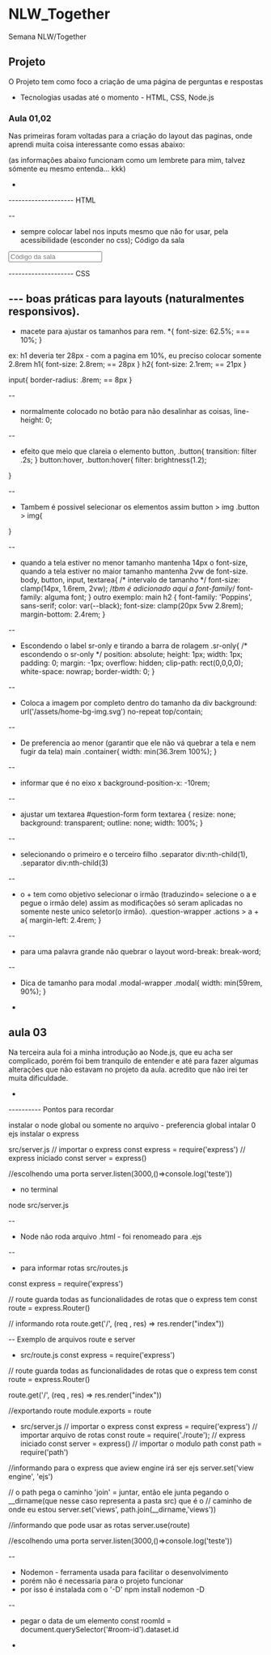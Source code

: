 # NLW_Together
Semana NLW/Together

## Projeto
O Projeto tem como foco a criação de uma página de perguntas e respostas 
- Tecnologias usadas até o momento - HTML, CSS, Node.js

### Aula 01,02
Nas primeiras foram voltadas para a criação do layout das paginas, onde aprendi muita coisa interessante como essas abaixo:

(as informações abaixo funcionam como um lembrete para mim, talvez sómente eu mesmo entenda... kkk)

*
-------------------- HTML

--
- sempre colocar label nos inputs mesmo que não for usar, pela acessibilidade (esconder no css);
<label class="sr-only" for="room-id">Código da sala</label>
<input type="number" id="room-id" placeholder="Código da sala">

-------------------- CSS

--- boas práticas para layouts (naturalmentes responsivos).
--
- macete para ajustar os tamanhos para rem.
*{
font-size: 62.5%; === 10%;
}

ex: h1 deveria ter 28px - com a pagina em 10%, eu preciso colocar somente 2.8rem
h1{
	font-size: 2.8rem; == 28px
}
h2{
 font-size: 2.1rem; == 21px
}

input{
	border-radius: .8rem; == 8px
}

--
- normalmente colocado no botão para não desalinhar as coisas,
line-height: 0;

--
- efeito que meio que clareia o elemento 
button, .button{
	transition: filter .2s;
}
button:hover, .button:hover{
    filter: brightness(1.2);

}

--
- Tambem é possivel selecionar os elementos assim
button > img
.button > img{
    
}

--
- quando a tela estiver no menor tamanho mantenha 14px o font-size, quando a tela estiver no maior tamanho mantenha 2vw de font-size.
body, button, input, textarea{
    /* intervalo de tamanho */
    font-size: clamp(14px, 1.6rem, 2vw);
	/*tbm é adicionado aqui a font-family*/
	font-family: alguma font;
}
outro exemplo:
main h2 {
    font-family: 'Poppins', sans-serif;
    color: var(--black);
    font-size: clamp(20px 5vw 2.8rem);
    margin-bottom: 2.4rem;
}


--
- Escondendo o label sr-only e tirando a barra de rolagem
.sr-only{
    /* escondendo o sr-only */
    position: absolute;
    height: 1px;
    width: 1px;
    padding: 0;
    margin: -1px;
    overflow: hidden;
    clip-path: rect(0,0,0,0);
    white-space: nowrap;
    border-width: 0;
}

--
- Coloca a imagem por completo dentro do tamanho da div
background: url('/assets/home-bg-img.svg') no-repeat top/contain;


--
- De preferencia ao menor (garantir que ele não vá quebrar a tela e nem fugir da tela)
main .container{
    width: min(36.3rem 100%);
}


--
- informar que é no eixo x
background-position-x: -10rem;


--
- ajustar um textarea
#question-form form textarea {
    resize: none;
    background: transparent;
    outline: none;
    width: 100%;
}


--
- selecionando o primeiro e o terceiro filho
.separator div:nth-child(1),
.separator div:nth-child(3)


--
- o + tem como objetivo selecionar o irmão (traduzindo= selecione o a e pegue o irmão dele)
assim as modificações só seram aplicadas no somente neste unico seletor(o irmão).
.question-wrapper .actions > a + a{
    margin-left: 2.4rem;
}

--
- para uma palavra grande não quebrar o layout
word-break: break-word;

--
- Dica de tamanho para modal
.modal-wrapper .modal{
    width: min(59rem, 90%);
}
*

## aula 03
Na terceira aula foi a minha introdução ao Node.js, que eu acha ser complicado, porém foi bem tranquilo de entender e 
até para fazer algumas alterações que não estavam no projeto da aula. acredito que não irei ter muita dificuldade.

*
---------- Pontos para recordar

instalar o node global ou somente no arquivo - preferencia global
intalar 0 ejs
instalar o express


src/server.js
// importar o express
const express = require('express')
// express iniciado
const server = express()

//escolhendo uma porta 
server.listen(3000,()=>console.log('teste'))

- no terminal

node src/server.js

--
- Node não roda arquivo .html - foi renomeado para .ejs 


--
- para informar rotas
src/routes.js

const express = require('express')

// route guarda todas as funcionalidades de rotas que o express tem
const route = express.Router()

// informando rota
route.get('/', (req , res) => res.render("index"))

-- Exemplo de arquivos route e server
- src/route.js
const express = require('express')

// route guarda todas as funcionalidades de rotas que o express tem
const route = express.Router()

route.get('/', (req , res) => res.render("index"))

//exportando route
module.exports = route

- src/server.js
// importar o express
const express = require('express')
// importar arquivo de rotas
const route = require('./route');
// express iniciado
const server = express()
// importar o modulo path
const path = require('path')

//informando para o express que aview engine irá ser ejs
server.set('view engine', 'ejs')

// o path pega o caminho 'join' = juntar, então ele junta pegando o __dirname(que nesse caso representa a pasta src) que é o
// caminho de onde eu estou 
server.set('views', path.join(__dirname,'views'))


//informando que pode usar as rotas
server.use(route)

//escolhendo uma porta 
server.listen(3000,()=>console.log('teste'))

--
- Nodemon - ferramenta usada para facilitar o desenvolvimento
- porém não é necessaria para o projeto funcionar 
- por isso é instalada com o '-D'
npm install nodemon -D

--
- pegar o data de um elemento
const roomId = document.querySelector('#room-id').dataset.id
*


